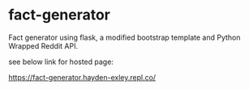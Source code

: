 # fact-generator
Fact generator using flask, a modified bootstrap template and Python Wrapped Reddit API.

see below link for hosted page:

https://fact-generator.hayden-exley.repl.co/
